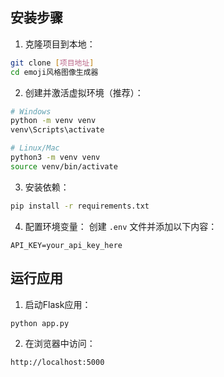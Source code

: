 
## 安装步骤

1. 克隆项目到本地：
```bash
git clone [项目地址]
cd emoji风格图像生成器
```

2. 创建并激活虚拟环境（推荐）：
```bash
# Windows
python -m venv venv
venv\Scripts\activate

# Linux/Mac
python3 -m venv venv
source venv/bin/activate
```

3. 安装依赖：
```bash
pip install -r requirements.txt
```

4. 配置环境变量：
创建 `.env` 文件并添加以下内容：
```
API_KEY=your_api_key_here
```

## 运行应用

1. 启动Flask应用：
```bash
python app.py
```

2. 在浏览器中访问：
```
http://localhost:5000
```
